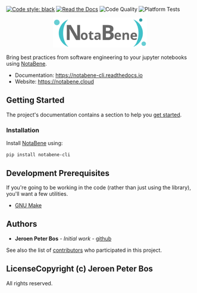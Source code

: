 [![Code style: black](https://img.shields.io/badge/code%20style-black-000000.svg)](https://github.com/psf/black)
[![Read the Docs](https://readthedocs.org/projects/notabene-cli/badge/?version=latest)](https://notabene-cli.readthedocs.io/en/latest/?badge=latest)
![Code Quality](https://github.com/JeroenPeterBos/notabene-cli/actions/workflows/code-quality.yaml/badge.svg)
![Platform Tests](https://github.com/JeroenPeterBos/notabene-cli/actions/workflows/platform-tests.yaml/badge.svg)

<p align="center">
    <img width="50%" src="docs/_static/images/logo_wide.svg">
</p>

Bring best practices from software engineering to your jupyter notebooks using [NotaBene](https://github.com/JeroenPeterBos/notabene-cli).

* Documentation: https://notabene-cli.readthedocs.io
* Website: https://notabene.cloud

## Getting Started

The project's documentation contains a section to help you
[get started](https://notabene-cli.readthedocs.io/en/latest/getting_started.html).

### Installation

Install [NotaBene](https://github.com/JeroenPeterBos/notabene-cli) using:

```
pip install notabene-cli
```

## Development Prerequisites

If you're going to be working in the code (rather than just using the library), you'll want a few utilities.

* [GNU Make](https://www.gnu.org/software/make/)

## Authors

* **Jeroen Peter Bos** - *Initial work* - [github](https://github.com/JeroenPeterBos)

See also the list of [contributors](https://github.com/JeroenPeterBos/notabene/contributors) who participated in this project.

## LicenseCopyright (c) Jeroen Peter Bos

All rights reserved.